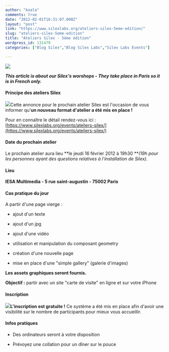 ```yaml
---
author: "koala"
comments: true
date: "2012-02-01T16:31:07.000Z"
layout: "post"
link: "https://www.silexlabs.org/ateliers-silex-5eme-edition/"
slug: "ateliers-silex-5eme-edition"
title: "Ateliers Silex - 5ème édition"
wordpress_id: 131479
categories: ["Blog Silex","Blog Silex Labs","Silex Labs Events"]

---
```

![](https://www.silexlabs.org/wp-content/uploads/2012/02/workshop-16-0211.jpg)

_**This article is about our Silex's worshops - They take place in Paris so it is in French only.**_

<!-- more -->


#### Principe des ateliers Silex


![](https://www.silexlabs.org/wp-content/uploads/2011/12/PTT1-300x179.jpg)Cette annonce pour le prochain atelier Silex est l'occasion de vous informer qu'**un nouveau format d'atelier a été mis en place !**

Pour en connaître le détail rendez-vous ici : [https://www.silexlabs.org/events/ateliers-silex/](https://www.silexlabs.org/events/ateliers-silex/)


#### Date du prochain atelier


Le prochain atelier aura lieu **le jeudi 16 février 2012 à 19h30 **_(19h pour les personnes ayant des questions relatives à l'installation de Silex)_.


#### Lieu


**IESA Multimedia - 5 rue saint-augustin - 75002 Paris**


#### Cas pratique du jour


A partir d'une page vierge :




  * ajout d'un texte


  * ajout d'un jpg


  * ajout d'une vidéo


  * utilisation et manipulation du composant geometry


  * création d'une nouvelle page


  * mise en place d'une "simple gallery" (galerie d'images)


**Les assets graphiques seront fournis.**

**Objectif :** partir avec un site "carte de visite" en ligne et sur votre iPhone


#### Inscription


[![](https://www.silexlabs.org/wp-content/uploads/2011/12/icone_inscription11.png)](http://ptt.eventbrite.com/)**L'inscription est gratuite !** Ce système a été mis en place afin d'avoir une visibilité sur le nombre de participants pour mieux vous accueillir.


#### Infos pratiques






  * Des ordinateurs seront à votre disposition


  * Prévoyez une collation pour un dîner sur le pouce



